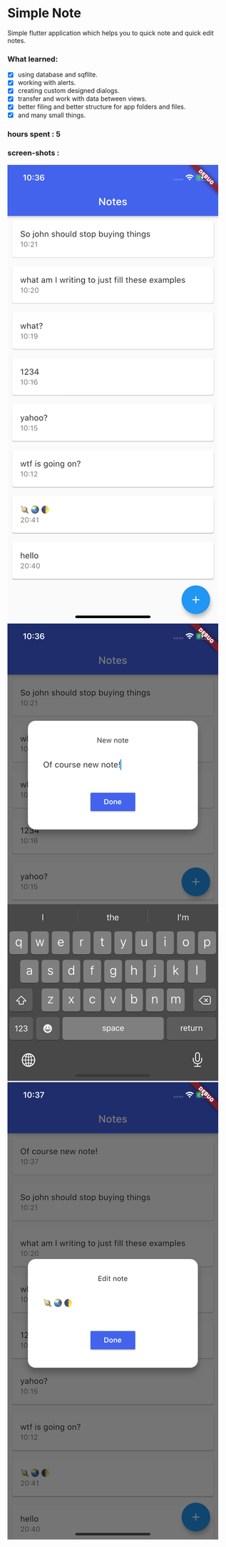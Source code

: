 # Simple Note

Simple flutter application which helps you to quick note and quick edit notes.

### What learned:
- [x] using database and sqflite.
- [x] working with alerts.
- [x] creating custom designed dialogs.
- [x] transfer and work with data between views.
- [x] better filing and better structure for app folders and files.
- [x] and many small things.

### hours spent : 5

### screen-shots :
![pic:1](scr1.png) ![pic:2](scr2.png) ![pic:3](scr3.png)